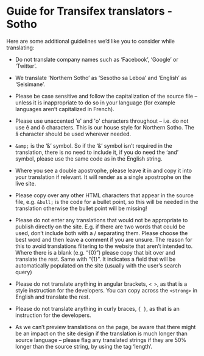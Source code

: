 Guide for Transifex translators - Sotho
=========================================

Here are some additional guidelines we’d like you to consider while translating:

- Do not translate company names such as ‘Facebook’, ‘Google’ or ‘Twitter’.

- We translate ‘Northern Sotho’ as ‘Sesotho sa Leboa’ and ‘English’ as ‘Seisimane’.

- Please be case sensitive and follow the capitalization of the source file – unless it is inappropriate to do so in your language (for example languages aren’t capitalized in French).

- Please use unaccented 'e' and 'o' characters throughout – i.e. do not use ê and ô characters. This is our house style for Northern Sotho. The š character should be used wherever needed.

- `&amp;` is the ‘&’ symbol. So if the ‘&’ symbol isn’t required in the translation, there is no need to include it, if you do need the ‘and’ symbol, please use the same code as in the English string.

- Where you see a double apostrophe, please leave it in and copy it into your translation if relevant. It will render as a single apostrophe on the live site.

- Please copy over any other HTML characters that appear in the source file, e.g. `&bull;` is the code for a bullet point, so this will be needed in the translation otherwise the bullet point will be missing!

- Please do not enter any translations that would not be appropriate to publish directly on the site. E.g. if there are two words that could be used, don’t include both with a / separating them. Please choose the best word and then leave a comment if you are unsure. The reason for this to avoid translations filtering to the website that aren’t intended to.
Where there is a blank (e.g. “{0}”) please copy that bit over and translate the rest. Same with “{1}”. It indicates a field that will be automatically populated on the site (usually with the user’s search query)

- Please do not translate anything in angular brackets, `< >`, as that is a style instruction for the developers. You can copy across the `<strong>` in English and translate the rest.

- Please do not translate anything in curly braces, `{ }`, as that is an instruction for the developers.

- As we can’t preview translations on the page, be aware that there might be an impact on the site design if the translation is much longer than source language – please flag any translated strings if they are 50% longer than the source string, by using the tag ‘length’.